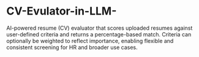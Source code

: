 # CV-Evulator-in-LLM-
AI-powered resume (CV) evaluator that scores uploaded resumes against user-defined criteria and returns a percentage-based match. Criteria can optionally be weighted to reflect importance, enabling flexible and consistent screening for HR and broader use cases.
